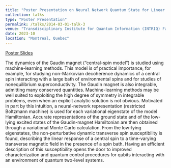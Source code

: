 ```yaml
---
title: "Poster Presentation on Neural Network Quantum State for Linear Response Dynamics"
collection: talks
type: "Poster Presentation"
permalink: /talks/2014-03-01-talk-3
venue: "Transdisciplinary Institute for Quantum Information (INTRIQ) Fall 2023 Meeting"
date: 2023-10
location: "Montreal, Quebec"
---
```


[Poster Slides](http://victor11235.github.io/files/ML_linear_response_poster.pdf)

The dynamics of the Gaudin magnet (“central-spin model”) is studied using machine-learning methods. This model is of practical importance, for example, for studying non-Markovian decoherence dynamics of a central spin interacting with a large bath of environmental spins and for studies of nonequilibrium superconductivity. The Gaudin magnet is also integrable, admitting many conserved quantities. Machine-learning methods may be well suited to exploiting the high degree of symmetry in integrable problems, even when an explicit analytic solution is not obvious. Motivated in part by this intuition, a neural-network representation (restricted Boltzmann machine) is used for each variational eigenstate of the model Hamiltonian. Accurate representations of the ground state and of the low-lying excited states of the Gaudin-magnet Hamiltonian are then obtained through a variational Monte Carlo calculation. From the low-lying eigenstates, the non-perturbative dynamic transverse spin susceptibility is found, describing the linear response of a central spin to a time-varying transverse magnetic field in the presence of a spin bath. Having an efficient description of this susceptibility opens the door to improved characterization and quantum control procedures for qubits interacting with an environment of quantum two-level systems.
